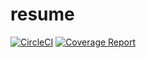 # resume
[![CircleCI](https://img.shields.io/circleci/project/mdavoodi/resume.svg?style=flat-square)](https://circleci.com/gh/mdavoodi/resume/tree/master) 
[![ Coverage Report](https://img.shields.io/badge/download-resume-blue.svg?style=flat-square)](https://circleci.com/api/v1/project/mdavoodi/resume/latest/artifacts/0/$CIRCLE_ARTIFACTS/dist/mdavoodi_resume.pdf)
